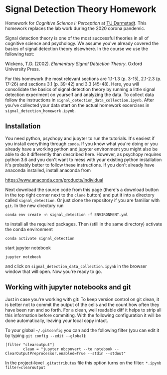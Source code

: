 # Signal Detection Theory Homework

Homework for *Cognitive Science I: Perception* at [TU Darmstadt](https://www.tu-darmstadt.de/cogsci/studying_cogsci/index.en.jsp). This homework replaces the lab work during the 2020 corona pandemic. 

Signal detection theory is one of the most successful theories in all of cognitive science and psychology. We assume you've already covered the basics of signal detection theory elsewhere. In the course we use the following text:

Wickens, T.D. (2002). *Elementary Signal Detection Theory*. Oxford University Press.  

For this homework the most relevant sections are 1.1-1.3 (p. 3-15), 2.1-2.3 (p. 17-26) and sections 3.1 (p. 39-42) and 3.3 (45-48). Here, you will consolidate the basics of signal detection theory by running a little signal detection experiment on yourself and analyzing the data. To collect data follow the instructions in `signal_detection_data_collection.ipynb`. After you've collected your data start on the actual homework excercises in `signal_detection_homework.ipynb`.

## Installation

You need python, psychopy and jupyter to run the tutorials. It's easiest if you install everything through `conda`. If you know what you're doing or you already have a working python and jupyter environment you might also be able to do it differently than described here. However, as psychopy requires python 3.6 and you don't want to mess with your existing python installation it's probably better to follow these instructions. If you don't already have anaconda installed, install anaconda from

https://www.anaconda.com/products/individual

Next download the source code from this page (there's a download button in the top right corner next to the `clone` button) and put it into a directory called `signal_detection`. Or just clone the repository if you are familiar with `git`. In the new directory run

```
conda env create -n signal_detection -f ENVIRONMENT.yml
```

to install all the required packages. Then (still in the same directory) activate the conda environment

```
conda activate signal_detection
```

start jupyter notebook

```
jupyter notebook
```

and click on `signal_detection_data_collection.ipynb` in the browser window that will open. Now you're ready to go.


## Working with jupyter notebooks and git

Just in case you're working with git: To keep version control on git clean, it is better not to commit the output of the cells and the count how often they have been run and so forth.
For a clean, well readable diff it helps to strip all this information before commiting.
With the following configuration it will be done automatically, leaving your local copy intact.

To your global `~/.gitconfig` you can add the following filter (you can edit it by typing `git config --edit --global`):

```
[filter "clearoutput"]
        clean = "jupyter nbconvert --to notebook --ClearOutputPreprocessor.enabled=True --stdin --stdout"
```

In the project-level `.gitattributes` file this option turns on the filter: `*.ipynb filter=clearoutput`
